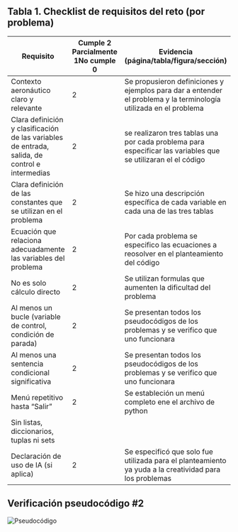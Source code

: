## Tabla 1. Checklist de requisitos del reto (por problema)

| Requisito | Cumple           2 Parcialmente  1No cumple     0 | Evidencia (página/tabla/figura/sección) |
| --- | --- | --- |
| Contexto aeronáutico claro y relevante | 2 | Se propusieron definiciones y ejemplos para dar a entender el problema y la terminología utilizada en el problema |
| Clara definición y clasificación de las variables de entrada, salida, de control e intermedias | 2 | se realizaron tres tablas una por cada problema para especificar las variables que se utilizaran el el código |
| Clara definición de las constantes que se utilizan en el problema | 2 | Se hizo una descripción específica de cada variable en cada una de las tres tablas  |
| Ecuación que relaciona adecuadamente las variables del problema | 2  | Por cada problema se especifico las ecuaciones a reosolver en el planteamiento del código |
| No es solo cálculo directo | 2 | Se utilizan formulas que aumenten la dificultad del problema |
| Al menos un bucle (variable de control, condición de parada) | 2| Se presentan todos los pseudocódigos de los problemas y se verifico que uno funcionara  |
| Al menos una sentencia condicional significativa | 2 | Se presentan todos los pseudocódigos de los problemas y se verifico que uno funcionara  |
| Menú repetitivo hasta “Salir” | 2 | Se estableción un menú completo ene el archivo de python |
| Sin listas, diccionarios, tuplas ni sets |  |  |
| Declaración de uso de IA (si aplica) | 2 | Se especificó que solo fue utilizada para el planteamiento ya yuda a la creatividad para los problemas |

## Verificación pseudocódigo #2
![Pseudocódigo](PSEUDOCODIGO2.jpg) 